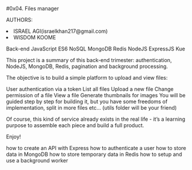 #0x04. Files manager

AUTHORS:
<li>ISRAEL AGI(israelkhan217@gmail.com)</li>

<li>WISDOM KOOME</li>

Back-end
JavaScript
ES6
NoSQL
MongoDB
Redis
NodeJS
ExpressJS
Kue

This project is a summary of this back-end trimester: authentication, NodeJS, MongoDB, Redis, pagination and background processing.

The objective is to build a simple platform to upload and view files:

User authentication via a token
List all files
Upload a new file
Change permission of a file
View a file
Generate thumbnails for images
You will be guided step by step for building it, but you have some freedoms of implementation, split in more files etc… (utils folder will be your friend)

Of course, this kind of service already exists in the real life - it’s a learning purpose to assemble each piece and build a full product.

Enjoy!

how to create an API with Express
how to authenticate a user
how to store data in MongoDB
how to store temporary data in Redis
how to setup and use a background worker
